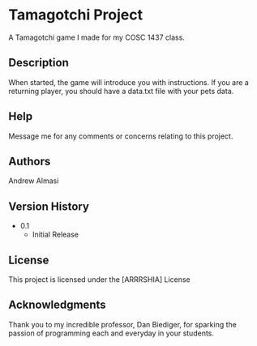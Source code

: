 # Tamagotchi Project

A Tamagotchi game I made for my COSC 1437 class.

## Description

When started, the game will introduce you with instructions. 
If you are a returning player, you should have a data.txt file with your pets data.

## Help

Message me for any comments or concerns relating to this project.

## Authors

Andrew Almasi

## Version History

* 0.1
    * Initial Release

## License

This project is licensed under the [ARRRSHIA] License

## Acknowledgments

Thank you to my incredible professor, Dan Biediger, for sparking the passion of programming each and everyday in your students.
